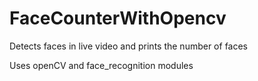 # FaceCounterWithOpencv
Detects faces in live video and prints the number of faces

Uses openCV and face_recognition modules
